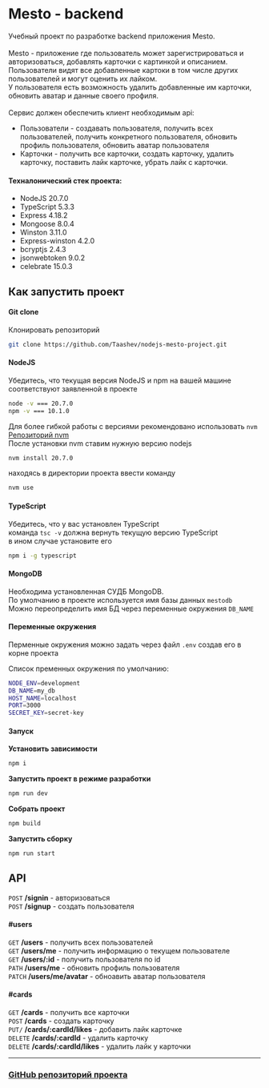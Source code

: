 # Mesto - backend
Учебный проект по разработке backend приложения Mesto. \
\
Mesto - приложение где пользователь может зарегистрироваться и авторизоваться, добавлять карточки с картинкой и описанием.\
Пользователи видят все добавленные картоки в том числе других пользователей и могут оценить их лайком.\
У пользователя есть возможность удалить добавленные им карточки, обновить аватар и данные своего профиля.\
\
Сервис должен обеспечить клиент необходимым api:
- Пользователи - создавать пользователя, получить всех пользователей, получить конкретного пользователя, обновить профиль пользователя, обновить аватар пользователя
- Карточки - получить все карточки, создать карточку, удалить карточку, поставить лайк карточке, убрать лайк с карточки.

#### Техналонический стек проекта:

- NodeJS 20.7.0
- TypeScript 5.3.3
- Express 4.18.2
- Mongoose 8.0.4
- Winston 3.11.0
- Express-winston 4.2.0
- bcryptjs 2.4.3
- jsonwebtoken 9.0.2
- celebrate 15.0.3

## Как запустить проект

#### Git clone
Клонировать репозиторий
```sh
git clone https://github.com/Taashev/nodejs-mesto-project.git
```

#### NodeJS

Убедитесь, что текущая версия NodeJS и npm на вашей машине соответствуют заявленной в проекте
```sh
node -v === 20.7.0
npm -v === 10.1.0
```
Для более гибкой работы с версиями рекомендовано использовать `nvm`\
[Репозиторий nvm](https://github.com/nvm-sh/nvm)\
После установки nvm ставим нужную версию nodejs
```sh
nvm install 20.7.0
```
находясь в директории проекта ввести команду
```sh
nvm use
```

#### TypeScript

Убедитесь, что у вас установлен TypeScript\
команда `tsc -v` должна вернуть текущую версию TypeScript\
в ином случае установите его
```sh
npm i -g typescript
```

#### MongoDB

Необходима установленная СУДБ MongoDB.\
По умолчанию в проекте используется имя базы данных `mestodb`\
Можно переопределить имя БД через переменные окружения `DB_NAME`

#### Переменные окружения
Перменные окружения можно задать через файл `.env` создав его в корне проекта

Список пременных окружения по умолчанию:
```sh
NODE_ENV=development
DB_NAME=my_db
HOST_NAME=localhost
PORT=3000
SECRET_KEY=secret-key
```

#### Запуск

**Установить зависимости**
```sh
npm i
```
**Запустить проект в режиме разработки**
```sh
npm run dev
```
**Собрать проект**
```sh
npm build
```
**Запустить сборку**
```sh
npm run start
```

## API

`POST` **/signin** - авторизоваться \
`POST` **/signup** - создать пользователя

#### #users

`GET` **/users** - получить всех пользователей \
`GET` **/users/me** - получить информацию о текущем пользователе \
`GET` **/users/:id** - получить пользователя по id \
`PATH` **/users/me** - обновить профиль пользователя \
`PATCH` **/users/me/avatar** - обноавить аватар пользователя

#### #cards

`GET` **/cards** - получить все карточки \
`POST` **/cards** - создать карточку \
`PUT/` **/cards/:cardId/likes** - добавить лайк карточке \
`DELETE` **/cards/:cardId** - удалить карточку \
`DELETE` **/cards/:cardId/likes** - удалить лайк у карточки

---

### [GitHub репозиторий проекта](https://github.com/Taashev/nodejs-mesto-project)

